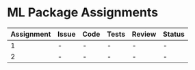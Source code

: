 # ML Package Assignments


| **Assignment** | **Issue** | **Code** | **Tests** | **Review** | **Status** |
|----------------|-----------|----------|-----------|------------|------------|
| 1              | -         | -        | -         | -          | -          |
| 2              | -         | -        | -         | -          | -          |